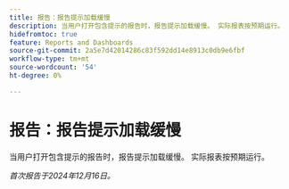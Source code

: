 ```yaml
---
title: 报告：报告提示加载缓慢
description: 当用户打开包含提示的报告时，报告提示加载缓慢。 实际报表按预期运行。
hidefromtoc: true
feature: Reports and Dashboards
source-git-commit: 2a5e7d42014286c83f592dd14e8913c0db9e6fbf
workflow-type: tm+mt
source-wordcount: '54'
ht-degree: 0%

---
```



# 报告：报告提示加载缓慢

当用户打开包含提示的报告时，报告提示加载缓慢。 实际报表按预期运行。

_首次报告于2024年12月16日。_

